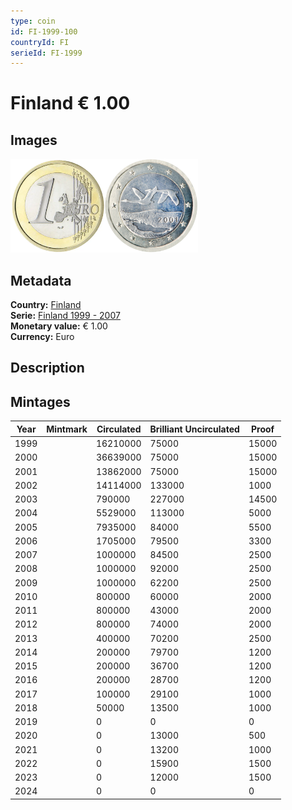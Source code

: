 ```yaml
---
type: coin
id: FI-1999-100
countryId: FI
serieId: FI-1999
---
```


# Finland € 1.00

## Images

<img src="../../../Images/common-2002-100.webp" height="150" alt="Front image"><img src="Images/finland-1999-100.webp" height="150" alt="Back image">

## Metadata

**Country:** [Finland](../index.md)\
**Serie:** [Finland 1999 - 2007](index.md)\
**Monetary value:** € 1.00\
**Currency:** Euro

## Description

## Mintages

| Year | Mintmark | Circulated | Brilliant Uncirculated | Proof |
| ---- | -------- | ---------- | ---------------------- | ----- |
| 1999 |          | 16210000   | 75000                  | 15000 |
| 2000 |          | 36639000   | 75000                  | 15000 |
| 2001 |          | 13862000   | 75000                  | 15000 |
| 2002 |          | 14114000   | 133000                 | 1000  |
| 2003 |          | 790000     | 227000                 | 14500 |
| 2004 |          | 5529000    | 113000                 | 5000  |
| 2005 |          | 7935000    | 84000                  | 5500  |
| 2006 |          | 1705000    | 79500                  | 3300  |
| 2007 |          | 1000000    | 84500                  | 2500  |
| 2008 |          | 1000000    | 92000                  | 2500  |
| 2009 |          | 1000000    | 62200                  | 2500  |
| 2010 |          | 800000     | 60000                  | 2000  |
| 2011 |          | 800000     | 43000                  | 2000  |
| 2012 |          | 800000     | 74000                  | 2000  |
| 2013 |          | 400000     | 70200                  | 2500  |
| 2014 |          | 200000     | 79700                  | 1200  |
| 2015 |          | 200000     | 36700                  | 1200  |
| 2016 |          | 200000     | 28700                  | 1200  |
| 2017 |          | 100000     | 29100                  | 1000  |
| 2018 |          | 50000      | 13500                  | 1000  |
| 2019 |          | 0          | 0                      | 0     |
| 2020 |          | 0          | 13000                  | 500   |
| 2021 |          | 0          | 13200                  | 1000  |
| 2022 |          | 0          | 15900                  | 1500  |
| 2023 |          | 0          | 12000                  | 1500  |
| 2024 |          | 0          | 0                      | 0     |

